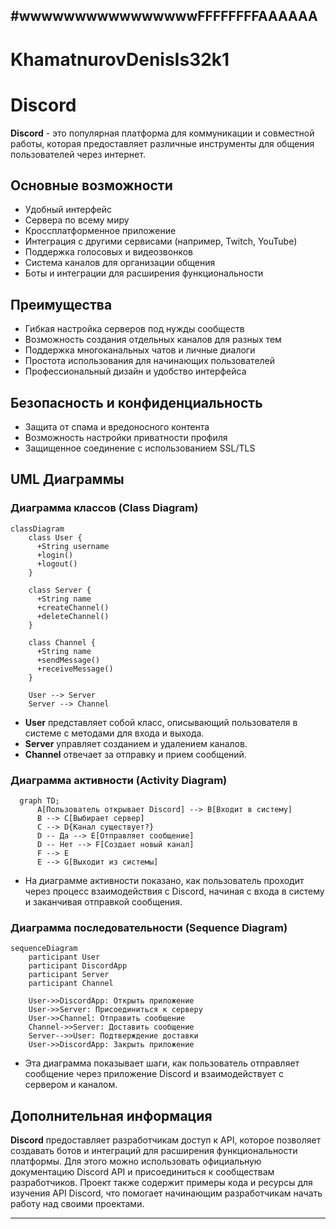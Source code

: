 #wwwwwwwwwwwwwwwwFFFFFFFFAAAAAA
---

# KhamatnurovDenisIs32k1
# Discord

**Discord** - это популярная платформа для коммуникации и совместной работы, которая предоставляет различные инструменты для общения пользователей через интернет.

## Основные возможности
- Удобный интерфейс
- Сервера по всему миру
- Кроссплатформенное приложение
- Интеграция с другими сервисами (например, Twitch, YouTube)
- Поддержка голосовых и видеозвонков
- Система каналов для организации общения
- Боты и интеграции для расширения функциональности

## Преимущества
- Гибкая настройка серверов под нужды сообществ
- Возможность создания отдельных каналов для разных тем
- Поддержка многоканальных чатов и личные диалоги
- Простота использования для начинающих пользователей
- Профессиональный дизайн и удобство интерфейса

## Безопасность и конфиденциальность
- Защита от спама и вредоносного контента
- Возможность настройки приватности профиля
- Защищенное соединение с использованием SSL/TLS

## UML Диаграммы

### Диаграмма классов (Class Diagram)

```mermaid
classDiagram
    class User {
      +String username
      +login()
      +logout()
    }

    class Server {
      +String name
      +createChannel()
      +deleteChannel()
    }

    class Channel {
      +String name
      +sendMessage()
      +receiveMessage()
    }

    User --> Server
    Server --> Channel
```

- **User** представляет собой класс, описывающий пользователя в системе с методами для входа и выхода.
- **Server** управляет созданием и удалением каналов.
- **Channel** отвечает за отправку и прием сообщений.

### Диаграмма активности (Activity Diagram)

```mermaid
  graph TD;
      A[Пользователь открывает Discord] --> B[Входит в систему]
      B --> C[Выбирает сервер]
      C --> D{Канал существует?}
      D -- Да --> E[Отправляет сообщение]
      D -- Нет --> F[Создает новый канал]
      F --> E
      E --> G[Выходит из системы]
```

- На диаграмме активности показано, как пользователь проходит через процесс взаимодействия с Discord, начиная с входа в систему и заканчивая отправкой сообщения.

### Диаграмма последовательности (Sequence Diagram)

```mermaid
sequenceDiagram
    participant User
    participant DiscordApp
    participant Server
    participant Channel

    User->>DiscordApp: Открыть приложение
    User->>Server: Присоединиться к серверу
    User->>Channel: Отправить сообщение
    Channel->>Server: Доставить сообщение
    Server-->>User: Подтверждение доставки
    User->>DiscordApp: Закрыть приложение
```

- Эта диаграмма показывает шаги, как пользователь отправляет сообщение через приложение Discord и взаимодействует с сервером и каналом.

## Дополнительная информация
**Discord** предоставляет разработчикам доступ к API, которое позволяет создавать ботов и интеграций для расширения функциональности платформы. Для этого можно использовать официальную документацию Discord API и присоединиться к сообществам разработчиков.
Проект также содержит примеры кода и ресурсы для изучения API Discord, что помогает начинающим разработчикам начать работу над своими проектами.

---
